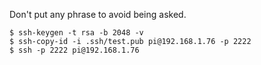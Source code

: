 
Don't put any phrase to avoid being asked.

```
$ ssh-keygen -t rsa -b 2048 -v
$ ssh-copy-id -i .ssh/test.pub pi@192.168.1.76 -p 2222
$ ssh -p 2222 pi@192.168.1.76
```

